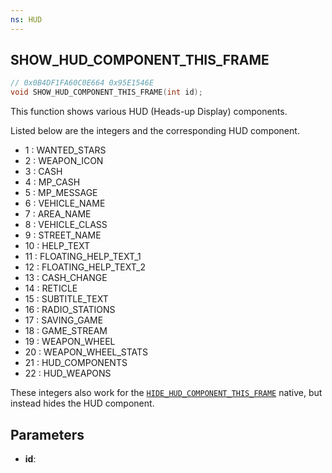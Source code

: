 ```yaml
---
ns: HUD
---
```

## SHOW_HUD_COMPONENT_THIS_FRAME

```c
// 0x0B4DF1FA60C0E664 0x95E1546E
void SHOW_HUD_COMPONENT_THIS_FRAME(int id);
```


This function shows various HUD (Heads-up Display) components.

Listed below are the integers and the corresponding HUD component.
- 1 : WANTED_STARS
- 2 : WEAPON_ICON
- 3 : CASH
- 4 : MP_CASH
- 5 : MP_MESSAGE
- 6 : VEHICLE_NAME
- 7 : AREA_NAME
- 8 : VEHICLE_CLASS
- 9 : STREET_NAME
- 10 : HELP_TEXT
- 11 : FLOATING_HELP_TEXT_1
- 12 : FLOATING_HELP_TEXT_2
- 13 : CASH_CHANGE
- 14 : RETICLE
- 15 : SUBTITLE_TEXT
- 16 : RADIO_STATIONS
- 17 : SAVING_GAME
- 18 : GAME_STREAM
- 19 : WEAPON_WHEEL
- 20 : WEAPON_WHEEL_STATS
- 21 : HUD_COMPONENTS
- 22 : HUD_WEAPONS

These integers also work for the [`HIDE_HUD_COMPONENT_THIS_FRAME`](#_0x6806C51AD12B83B8) native, but instead hides the HUD component.

## Parameters
* **id**: 

